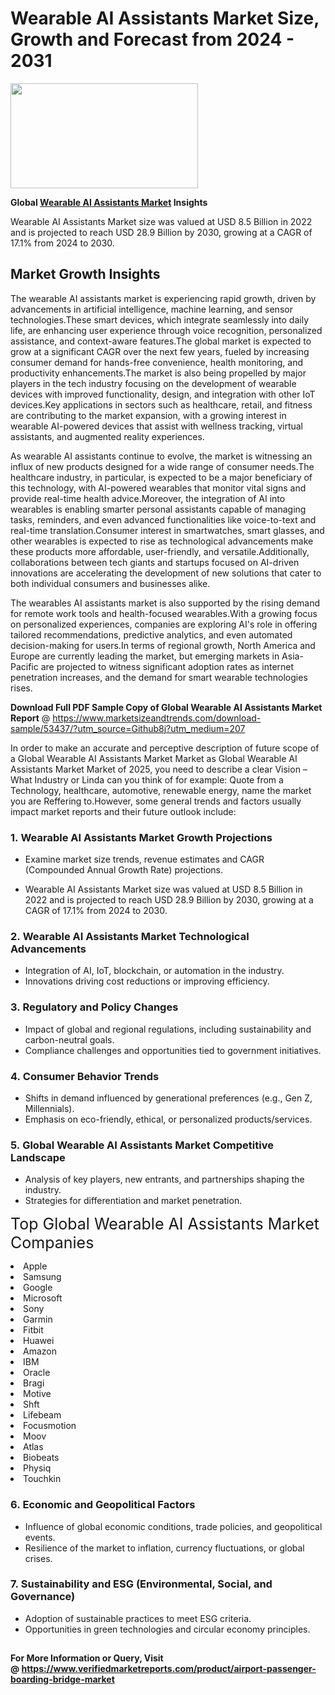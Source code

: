 <H1>Wearable AI Assistants Market Size, Growth and Forecast from 2024 - 2031</H1><img class="aligncenter size-medium wp-image-584254" src="https://thirdeyenews.in/wp-content/uploads/2024/09/Global-Market-Research-300x168.jpeg" alt="" width="300" height="168" /><p><strong>Global&nbsp;<a href="https://www.marketsizeandtrends.com/download-sample/53437/?utm_source=Github8j?utm_medium=207">Wearable AI Assistants Market</a> Insights</strong></p><p>Wearable AI Assistants Market size was valued at USD 8.5 Billion in 2022 and is projected to reach USD 28.9 Billion by 2030, growing at a CAGR of 17.1% from 2024 to 2030.</p><p><h2>Market Growth Insights</h2> <p>The wearable AI assistants market is experiencing rapid growth, driven by advancements in artificial intelligence, machine learning, and sensor technologies.These smart devices, which integrate seamlessly into daily life, are enhancing user experience through voice recognition, personalized assistance, and context-aware features.The global market is expected to grow at a significant CAGR over the next few years, fueled by increasing consumer demand for hands-free convenience, health monitoring, and productivity enhancements.The market is also being propelled by major players in the tech industry focusing on the development of wearable devices with improved functionality, design, and integration with other IoT devices.Key applications in sectors such as healthcare, retail, and fitness are contributing to the market expansion, with a growing interest in wearable AI-powered devices that assist with wellness tracking, virtual assistants, and augmented reality experiences.</p> <p>As wearable AI assistants continue to evolve, the market is witnessing an influx of new products designed for a wide range of consumer needs.The healthcare industry, in particular, is expected to be a major beneficiary of this technology, with AI-powered wearables that monitor vital signs and provide real-time health advice.Moreover, the integration of AI into wearables is enabling smarter personal assistants capable of managing tasks, reminders, and even advanced functionalities like voice-to-text and real-time translation.Consumer interest in smartwatches, smart glasses, and other wearables is expected to rise as technological advancements make these products more affordable, user-friendly, and versatile.Additionally, collaborations between tech giants and startups focused on AI-driven innovations are accelerating the development of new solutions that cater to both individual consumers and businesses alike.</p> <p>The wearables AI assistants market is also supported by the rising demand for remote work tools and health-focused wearables.With a growing focus on personalized experiences, companies are exploring AI's role in offering tailored recommendations, predictive analytics, and even automated decision-making for users.In terms of regional growth, North America and Europe are currently leading the market, but emerging markets in Asia-Pacific are projected to witness significant adoption rates as internet penetration increases, and the demand for smart wearable technologies rises.</p> <p><span class=""><strong>Download Full PDF Sample Copy of Global Wearable AI Assistants Market Report</strong> @ <a href="https://www.marketsizeandtrends.com/download-sample/53437/?utm_source=Github8j?utm_medium=207" target="_blank">https://www.marketsizeandtrends.com/download-sample/53437/?utm_source=Github8j?utm_medium=207</a></span></p><p>In order to make an accurate and perceptive description of future scope of a Global&nbsp;Wearable AI Assistants Market Market as Global&nbsp;Wearable AI Assistants Market Market of 2025, you need to describe a clear Vision &ndash; What Industry or Linda can you think of for example: Quote from a Technology, healthcare, automotive, renewable energy, name the market you are Reffering to.However, some general trends and factors usually impact market reports and their future outlook include:</p><h3>1.&nbsp;<strong>Wearable AI Assistants Market Growth Projections</strong></h3><ul><li>Examine market size trends, revenue estimates and CAGR (Compounded Annual Growth Rate) projections.</li><li><p>Wearable AI Assistants Market size was valued at USD 8.5 Billion in 2022 and is projected to reach USD 28.9 Billion by 2030, growing at a CAGR of 17.1% from 2024 to 2030.</p></li></ul><h3>2.&nbsp;<strong>Wearable AI Assistants Market Technological Advancements</strong></h3><ul><li>Integration of AI, IoT, blockchain, or automation in the industry.</li><li>Innovations driving cost reductions or improving efficiency.</li></ul><h3>3.&nbsp;<strong>Regulatory and Policy Changes</strong></h3><ul><li>Impact of global and regional regulations, including sustainability and carbon-neutral goals.</li><li>Compliance challenges and opportunities tied to government initiatives.</li></ul><h3>4.&nbsp;<strong>Consumer Behavior Trends</strong></h3><ul><li>Shifts in demand influenced by generational preferences (e.g., Gen Z, Millennials).</li><li>Emphasis on eco-friendly, ethical, or personalized products/services.</li></ul><h3>5.&nbsp;<strong>Global Wearable AI Assistants Market Competitive Landscape</strong></h3><ul><li>Analysis of key players, new entrants, and partnerships shaping the industry.</li><li>Strategies for differentiation and market penetration.</li></ul><p data-pm-slice="1 1 []"><span style="color: inherit; font-family: inherit; font-size: 25px;">Top Global Wearable AI Assistants Market Companies</span></p><div class="" data-test-id=""><p><li>Apple</li><li> Samsung</li><li> Google</li><li> Microsoft</li><li> Sony</li><li> Garmin</li><li> Fitbit</li><li> Huawei</li><li> Amazon</li><li> IBM</li><li> Oracle</li><li> Bragi</li><li> Motive</li><li> Shft</li><li> Lifebeam</li><li> Focusmotion</li><li> Moov</li><li> Atlas</li><li> Biobeats</li><li> Physiq</li><li> Touchkin</li></p></div><h3>6.&nbsp;<strong>Economic and Geopolitical Factors</strong></h3><ul><li>Influence of global economic conditions, trade policies, and geopolitical events.</li><li>Resilience of the market to inflation, currency fluctuations, or global crises.</li></ul><h3>7.&nbsp;<strong>Sustainability and ESG (Environmental, Social, and Governance)</strong></h3><ul><li>Adoption of sustainable practices to meet ESG criteria.</li><li>Opportunities in green technologies and circular economy principles.</li></ul><h2><strong style="font-size: 14px;">For More Information or Query, Visit @&nbsp;</strong><a style="background-color: #ffffff; font-size: 14px;" href="https://www.marketsizeandtrends.com/report/wearable-ai-assistants-market/" target="_blank">https://www.verifiedmarketreports.com/product/airport-passenger-boarding-bridge-market</a></h2>